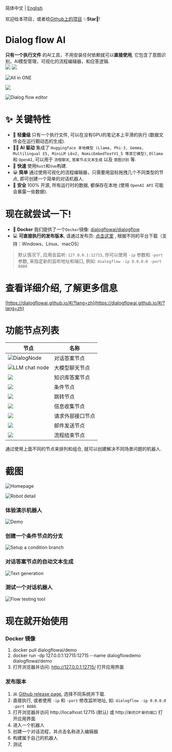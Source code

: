 简体中文 | [English](./README.md)

欢迎给本项目，或者给[Github上的项目](https://github.com/dialogflowai/dialogflow) ✨**Star**🎇!

# Dialog flow AI
**只有一个执行文件** 的AI工具，不用安装任何依赖就可以**直接使用**, 它包含了意图识别，AI模型管理，可视化的流程编辑器，和应答逻辑.  
<img src="https://img.shields.io/badge/Latest_version-v1.19.2-blue" /> <img src="https://img.shields.io/badge/MSRV-1.88.0-green" />

![All in ONE](./doc/assets/allinone.png)

![](./doc/assets/screenshots/flow-editor-zh.png)

![Dialog flow editor](./doc/assets/screenshots/chat_demo_zh.gif)

# ✨ 关键特性
* 🛒 **轻量级** 只有一个执行文件, 可以在没有GPU的笔记本上平滑的执行 (数据文件会在运行期动态的生成).
* 🐱‍🏍 **AI 驱动** 集成了 `Huggingface 本地模型 (Llama, Phi-3, Gemma, Multilingual E5, MiniLM L6v2, NomicEmbedTextV1_5 等其它模型)`, `Ollama` 和 `OpenAI`, 可以用于 `流程聊天`, `答案节点文本生成` 以及 `意图识别` 等.
* 🚀 **快速** 使用`Rust`和`Vue`构建.
* 😀 **简单** 通过使用可视化的流程编辑器，只需要用鼠标拖拽几个不同类型的节点, 即可创建一个简单的对话机器人.
* 🔐 **安全** 100% 开源, 所有运行时的数据, 都保存在本地 (使用 `OpenAI API` 可能会暴露一些数据).

# 现在就尝试一下!
* 🐋 **Docker** 我们提供了一个`Docker`镜像: [dialogflowai/dialogflow](https://hub.docker.com/r/dialogflowai/dialogflow/)
* 💻 **可直接执行的发布版本**, 请通过发布页: [点击这里](https://github.com/dialogflowai/dialogflow/releases) , 根据不同的平台下载（支持：Windows、Linux、macOS）

> 默认情况下, 应用会监听: `127.0.0.1:12715`, 你可以使用 `-ip` 参数和 `-port` 参数, 来指定新的监听地址和端口, 例如: `dialogflow -ip 0.0.0.0 -port 8888`

<!-- # Releases and source code
* 💾 If you're looking for **binary releases**, please check [here](https://github.com/dialogflowai/dialogflow/releases)
* 🎈 The **back end** of this application is [here](https://github.com/dialogflowchatbot/dialogflow-backend)
* 🎨 The **front end** of this application is [here](https://github.com/dialogflowchatbot/dialogflow-frontend) -->

# 查看详细介绍, 了解更多信息
[https://dialogflowai.github.io/#/?lang=zh](https://dialogflowai.github.io/#/?lang=zh)

# 功能节点列表
|节点|名称|
|----|----|
|![DialogNode](./doc/assets/screenshots/dialogNode.png)|对话答案节点|
|![LLM chat node](./doc/assets/screenshots/llmChatNode.png)|大模型聊天节点|
|![](./doc/assets/screenshots/knowledgeBaseAnswerNode.png)|知识库答案节点|
|![](./doc/assets/screenshots/conditionNode.png)|条件节点|
|![](./doc/assets/screenshots/gotoNode.png)|跳转节点|
|![](./doc/assets/screenshots/collectNode.png)|信息收集节点|
|![](./doc/assets/screenshots/externalApiNode.png)|请求外部接口节点|
|![](./doc/assets/screenshots/sendEmailNode.png)|邮件发送节点|
|![](./doc/assets/screenshots/theEndNode.png)|流程结束节点|

通过使用上面不同的节点来排列和组合, 就可以创建解决不同场景问题的机器人.

# 截图
![Homepage](./doc/assets/screenshots/homepage.png)

![Robot detail](./doc/assets/screenshots/robotDetail.png)

### 体验演示机器人
![Demo](./doc/assets/screenshots/demo1.gif)

### 创建一个条件节点的分支
![Setup a condition branch](./doc/assets/screenshots/condition1.gif)

### 对话答案节点的自动文本生成

![Text generation](./doc/assets/screenshots/textGeneration.gif "Text generation")

### 测试一个对话机器人
![Flow testing tool](./doc/assets/screenshots/testing.png "Flow testing tool")


# 现在就开始使用

### Docker 镜像
1. docker pull dialogflowai/demo
2. docker run -dp 127.0.0.1:12715:12715 --name dialogflowdemo dialogflowai/demo
3. 打开浏览器并访问: http://127.0.0.1:12715/ 打开应用界面

### 发布版本
1. 从 [Github release page](https://github.com/dialogflowai/dialogflow/releases), 选择不同系统并下载.
1. 直接执行, 或者使用 `-ip` 和 `-port` 修改监听地址, 如: `dialogflow -ip 0.0.0.0 -port 8888`.
1. 打开浏览器并访问 http://localhost:12715 (默认) 或 http://`新的IP`:`新的端口` 打开应用界面
1. 进入一个机器人
2. 创建一个对话流程，并点击名称进入编辑器
1. 构建属于自己的机器人
1. 测试
